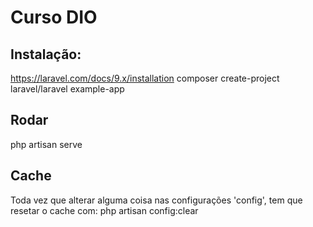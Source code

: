 # Curso DIO

## Instalação:

https://laravel.com/docs/9.x/installation
composer create-project laravel/laravel example-app

## Rodar

php artisan serve

## Cache

Toda vez que alterar alguma coisa nas configurações 'config', tem que resetar o cache com:
php artisan config:clear